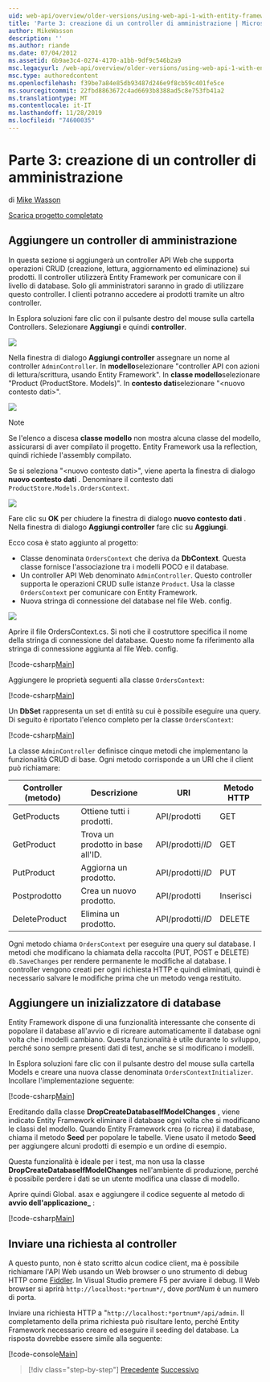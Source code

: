 ```yaml
---
uid: web-api/overview/older-versions/using-web-api-1-with-entity-framework-5/using-web-api-with-entity-framework-part-3
title: 'Parte 3: creazione di un controller di amministrazione | Microsoft Docs'
author: MikeWasson
description: ''
ms.author: riande
ms.date: 07/04/2012
ms.assetid: 6b9ae3c4-0274-4170-a1bb-9df9c546b2a9
msc.legacyurl: /web-api/overview/older-versions/using-web-api-1-with-entity-framework-5/using-web-api-with-entity-framework-part-3
msc.type: authoredcontent
ms.openlocfilehash: f39be7a84e85db93487d246e9f8cb59c401fe5ce
ms.sourcegitcommit: 22fbd8863672c4ad6693b8388ad5c8e753fb41a2
ms.translationtype: MT
ms.contentlocale: it-IT
ms.lasthandoff: 11/28/2019
ms.locfileid: "74600035"
---
```

# <a name="part-3-creating-an-admin-controller"></a>Parte 3: creazione di un controller di amministrazione

di [Mike Wasson](https://github.com/MikeWasson)

[Scarica progetto completato](https://code.msdn.microsoft.com/ASP-NET-Web-API-with-afa30545)

## <a name="add-an-admin-controller"></a>Aggiungere un controller di amministrazione

In questa sezione si aggiungerà un controller API Web che supporta operazioni CRUD (creazione, lettura, aggiornamento ed eliminazione) sui prodotti. Il controller utilizzerà Entity Framework per comunicare con il livello di database. Solo gli amministratori saranno in grado di utilizzare questo controller. I clienti potranno accedere ai prodotti tramite un altro controller.

In Esplora soluzioni fare clic con il pulsante destro del mouse sulla cartella Controllers. Selezionare **Aggiungi** e quindi **controller**.

![](using-web-api-with-entity-framework-part-3/_static/image1.png)

Nella finestra di dialogo **Aggiungi controller** assegnare un nome al controller `AdminController`. In **modello**selezionare &quot;controller API con azioni di lettura/scrittura, usando Entity Framework&quot;. In **classe modello**selezionare "Product (ProductStore. Models)". In **contesto dati**selezionare "&lt;nuovo contesto dati&gt;".

![](using-web-api-with-entity-framework-part-3/_static/image2.png)

> [!NOTE]
> Se l'elenco a discesa **classe modello** non mostra alcuna classe del modello, assicurarsi di aver compilato il progetto. Entity Framework usa la reflection, quindi richiede l'assembly compilato.

Se si seleziona "&lt;nuovo contesto dati&gt;", viene aperta la finestra di dialogo **nuovo contesto dati** . Denominare il contesto dati `ProductStore.Models.OrdersContext`.

![](using-web-api-with-entity-framework-part-3/_static/image3.png)

Fare clic su **OK** per chiudere la finestra di dialogo **nuovo contesto dati** . Nella finestra di dialogo **Aggiungi controller** fare clic su **Aggiungi**.

Ecco cosa è stato aggiunto al progetto:

- Classe denominata `OrdersContext` che deriva da **DbContext**. Questa classe fornisce l'associazione tra i modelli POCO e il database.
- Un controller API Web denominato `AdminController`. Questo controller supporta le operazioni CRUD sulle istanze `Product`. Usa la classe `OrdersContext` per comunicare con Entity Framework.
- Nuova stringa di connessione del database nel file Web. config.

![](using-web-api-with-entity-framework-part-3/_static/image4.png)

Aprire il file OrdersContext.cs. Si noti che il costruttore specifica il nome della stringa di connessione del database. Questo nome fa riferimento alla stringa di connessione aggiunta al file Web. config.

[!code-csharp[Main](using-web-api-with-entity-framework-part-3/samples/sample1.cs)]

Aggiungere le proprietà seguenti alla classe `OrdersContext`:

[!code-csharp[Main](using-web-api-with-entity-framework-part-3/samples/sample2.cs)]

Un **DbSet** rappresenta un set di entità su cui è possibile eseguire una query. Di seguito è riportato l'elenco completo per la classe `OrdersContext`:

[!code-csharp[Main](using-web-api-with-entity-framework-part-3/samples/sample3.cs)]

La classe `AdminController` definisce cinque metodi che implementano la funzionalità CRUD di base. Ogni metodo corrisponde a un URI che il client può richiamare:

| Controller (metodo) | Descrizione | URI | Metodo HTTP |
| --- | --- | --- | --- |
| GetProducts | Ottiene tutti i prodotti. | API/prodotti | GET |
| GetProduct | Trova un prodotto in base all'ID. | API/prodotti/*ID* | GET |
| PutProduct | Aggiorna un prodotto. | API/prodotti/*ID* | PUT |
| Postprodotto | Crea un nuovo prodotto. | API/prodotti | Inserisci |
| DeleteProduct | Elimina un prodotto. | API/prodotti/*ID* | DELETE |

Ogni metodo chiama `OrdersContext` per eseguire una query sul database. I metodi che modificano la chiamata della raccolta (PUT, POST e DELETE) `db.SaveChanges` per rendere permanente le modifiche al database. I controller vengono creati per ogni richiesta HTTP e quindi eliminati, quindi è necessario salvare le modifiche prima che un metodo venga restituito.

## <a name="add-a-database-initializer"></a>Aggiungere un inizializzatore di database

Entity Framework dispone di una funzionalità interessante che consente di popolare il database all'avvio e di ricreare automaticamente il database ogni volta che i modelli cambiano. Questa funzionalità è utile durante lo sviluppo, perché sono sempre presenti dati di test, anche se si modificano i modelli.

In Esplora soluzioni fare clic con il pulsante destro del mouse sulla cartella Models e creare una nuova classe denominata `OrdersContextInitializer`. Incollare l'implementazione seguente:

[!code-csharp[Main](using-web-api-with-entity-framework-part-3/samples/sample4.cs)]

Ereditando dalla classe **DropCreateDatabaseIfModelChanges** , viene indicato Entity Framework eliminare il database ogni volta che si modificano le classi del modello. Quando Entity Framework crea (o ricrea) il database, chiama il metodo **Seed** per popolare le tabelle. Viene usato il metodo **Seed** per aggiungere alcuni prodotti di esempio e un ordine di esempio.

Questa funzionalità è ideale per i test, ma non usa la classe **DropCreateDatabaseIfModelChanges** nell'ambiente di produzione, perché è possibile perdere i dati se un utente modifica una classe di modello.

Aprire quindi Global. asax e aggiungere il codice seguente al metodo di **avvio dell'applicazione\_** :

[!code-csharp[Main](using-web-api-with-entity-framework-part-3/samples/sample5.cs)]

## <a name="send-a-request-to-the-controller"></a>Inviare una richiesta al controller

A questo punto, non è stato scritto alcun codice client, ma è possibile richiamare l'API Web usando un Web browser o uno strumento di debug HTTP come [Fiddler](http://www.fiddler2.com/fiddler2/). In Visual Studio premere F5 per avviare il debug. Il Web browser si aprirà `http://localhost:*portnum*/`, dove *portNum* è un numero di porta.

Inviare una richiesta HTTP a "`http://localhost:*portnum*/api/admin`. Il completamento della prima richiesta può risultare lento, perché Entity Framework necessario creare ed eseguire il seeding del database. La risposta dovrebbe essere simile alla seguente:

[!code-console[Main](using-web-api-with-entity-framework-part-3/samples/sample6.cmd)]

> [!div class="step-by-step"]
> [Precedente](using-web-api-with-entity-framework-part-2.md)
> [Successivo](using-web-api-with-entity-framework-part-4.md)
